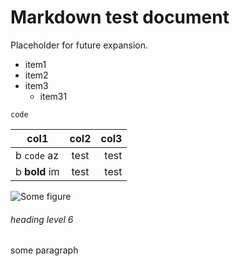 Markdown test document
======================

Placeholder for future expansion.

- item1
- item2
- item3
    - item31

```
code
```

|col1|col2|col3|
|---|:---:|---:|
|b `code` az|test|test|
|b **bold** im|test|test|

![Some figure](figure.jpg)

###### heading level 6

some paragraph